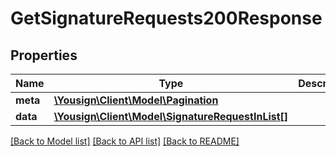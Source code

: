 # GetSignatureRequests200Response

## Properties
Name | Type | Description | Notes
------------ | ------------- | ------------- | -------------
**meta** | [**\Yousign\Client\Model\Pagination**](Pagination.md) |  | [optional] 
**data** | [**\Yousign\Client\Model\SignatureRequestInList[]**](SignatureRequestInList.md) |  | [optional] 

[[Back to Model list]](../../README.md#documentation-for-models) [[Back to API list]](../../README.md#documentation-for-api-endpoints) [[Back to README]](../../README.md)
